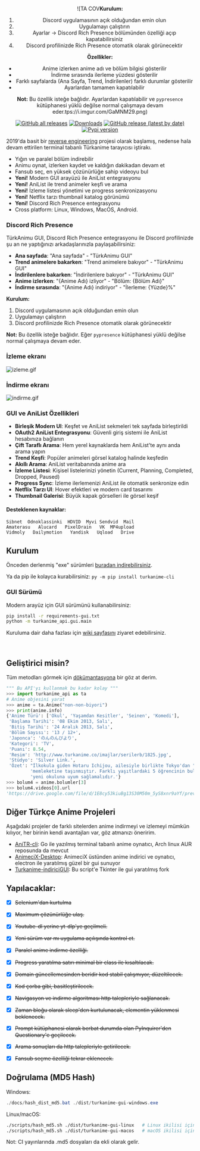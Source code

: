 
<div align="center">

![TA COV**Kurulum:**
1. Discord uygulamasının açık olduğundan emin olun
2. Uygulamayı çalıştırın
3. Ayarlar → Discord Rich Presence bölümünden özelliği açıp kapatabilirsiniz
4. Discord profilinizde Rich Presence otomatik olarak görünecektir

**Özellikler:**
- Anime izlerken anime adı ve bölüm bilgisi gösterilir
- İndirme sırasında ilerleme yüzdesi gösterilir
- Farklı sayfalarda (Ana Sayfa, Trend, İndirilenler) farklı durumlar gösterilir
- Ayarlardan tamamen kapatılabilir

**Not:** Bu özellik isteğe bağlıdır. Ayarlardan kapatılabilir ve `pypresence` kütüphanesi yüklü değilse normal çalışmaya devam eder.tps://i.imgur.com/GaMNM29.png)

[![GitHub all releases](https://img.shields.io/github/downloads/kebablord/turkanime-indirici/total?style=flat-square)](https://github.com/KebabLord/turkanime-indirici/releases/latest)
[![Downloads](https://static.pepy.tech/personalized-badge/turkanime-cli?period=total&units=international_system&left_color=grey&right_color=orange&left_text=Pip%20Installs)](https://pepy.tech/project/turkanime-cli)
[![GitHub release (latest by date)](https://img.shields.io/github/v/release/kebablord/turkanime-indirici?style=flat-square)](https://github.com/kebablord/turkanime-indirici/releases/latest/download/turkanimu.exe)
[![Pypi version](https://img.shields.io/pypi/v/turkanime-cli?style=flat-square)](https://pypi.org/project/turkanime-cli/)

</div>


2019'da basit bir [reverse engineering](https://github.com/KebabLord/turkanime-indirici/blob/master/turkanime_api/bypass.py) projesi olarak başlamış,  nedense hala devam ettirilen terminal tabanlı Türkanime tarayıcısı iştirakı.
 - Yığın ve paralel bölüm indirebilir
 - Animu oynat, izlerken kaydet ve kaldığın dakikadan devam et
 - Fansub seç, en yüksek çözünürlüğe sahip videoyu bul
 - **Yeni!** Modern GUI arayüzü ile AniList entegrasyonu
 - **Yeni!** AniList ile trend animeler keşfi ve arama
 - **Yeni!** İzleme listesi yönetimi ve progress senkronizasyonu
 - **Yeni!** Netflix tarzı thumbnail katalog görünümü
 - **Yeni!** Discord Rich Presence entegrasyonu
 - Cross platform: Linux, Windows, MacOS, Android.


 ### Discord Rich Presence
TürkAnimu GUI, Discord Rich Presence entegrasyonu ile Discord profilinizde şu an ne yaptığınızı arkadaşlarınızla paylaşabilirsiniz:

- **Ana sayfada**: "Ana sayfada" - "TürkAnimu GUI"
- **Trend animelere bakarken**: "Trend animelere bakıyor" - "TürkAnimu GUI"  
- **İndirilenlere bakarken**: "İndirilenlere bakıyor" - "TürkAnimu GUI"
- **Anime izlerken**: "{Anime Adı} izliyor" - "Bölüm: {Bölüm Adı}"
- **İndirme sırasında**: "{Anime Adı} indiriyor" - "İlerleme: {Yüzde}%"

**Kurulum:**
1. Discord uygulamasının açık olduğundan emin olun
2. Uygulamayı çalıştırın
3. Discord profilinizde Rich Presence otomatik olarak görünecektir

**Not:** Bu özellik isteğe bağlıdır. Eğer `pypresence` kütüphanesi yüklü değilse normal çalışmaya devam eder.


 ### İzleme ekranı
 ![izleme.gif](https://i.imgur.com/s04Dnox.gif)

 ### İndirme ekranı
 ![indirme.gif](https://i.imgur.com/k7Y3LYA.gif)

 ### GUI ve AniList Özellikleri
- **Birleşik Modern UI**: Keşfet ve AniList sekmeleri tek sayfada birleştirildi
- **OAuth2 AniList Entegrasyonu**: Güvenli giriş sistemi ile AniList hesabınıza bağlanın
- **Çift Taraflı Arama**: Hem yerel kaynaklarda hem AniList'te aynı anda arama yapın
- **Trend Keşfi**: Popüler animeleri görsel katalog halinde keşfedin
- **Akıllı Arama**: AniList veritabanında anime ara
- **İzleme Listesi**: Kişisel listelerinizi yönetin (Current, Planning, Completed, Dropped, Paused)
- **Progress Sync**: İzleme ilerlemenizi AniList ile otomatik senkronize edin
- **Netflix Tarzı UI**: Hover efektleri ve modern card tasarımı
- **Thumbnail Galerisi**: Büyük kapak görselleri ile görsel keşif
 

#### Desteklenen kaynaklar:
```
Sibnet  Odnoklassinki  HDVID  Myvi Sendvid  Mail
Amaterasu   Alucard   PixelDrain   VK  MP4upload
Vidmoly   Dailymotion   Yandisk   Uqload   Drive
```


## Kurulum
Önceden derlenmiş "exe" sürümleri [buradan indirebilirsiniz](https://github.com/KebabLord/turkanime-indirici/releases/latest).

Ya da pip ile kolayca kurabilirsiniz: `py -m pip install turkanime-cli`

### GUI Sürümü
Modern arayüz için GUI sürümünü kullanabilirsiniz:
```bash
pip install -r requirements-gui.txt
python -m turkanime_api.gui.main
```

Kuruluma dair daha fazlası için [wiki sayfasını](https://github.com/KebabLord/turkanime-indirici/wiki/Herhangi-bir-uygulamay%C4%B1-system-path'%C4%B1na-ekleme) ziyaret edebilirsiniz.

<br>

## Geliştirici misin?
Tüm metodları görmek için [dökümantasyona](https://github.com/KebabLord/turkanime-indirici/wiki) bir göz at derim.
```py
""" Bu API'yı kullanmak bu kadar kolay """
>>> import turkanime_api as ta
# Anime objesini yarat
>>> anime = ta.Anime("non-non-biyori")
>>> print(anime.info)
{'Anime Türü': ['Okul', 'Yaşamdan Kesitler', 'Seinen', 'Komedi'],
 'Başlama Tarihi': '08 Ekim 2013, Salı',
 'Bitiş Tarihi': '24 Aralık 2013, Salı',
 'Bölüm Sayısı': '13 / 12+',
 'Japonca': 'のんのんびより',
 'Kategori': 'TV',
 'Puanı': 8.54,
 'Resim': 'http://www.turkanime.co/imajlar/serilerb/1825.jpg',
 'Stüdyo': 'Silver Link.',
 'Özet': "İlkokula giden Hotaru Ichijou, ailesiyle birlikte Tokyo'dan "
         'memleketine taşınmıştır. Farklı yaşıtlardaki 5 öğrencinin bulunduğu '
         'yeni okuluna uyum sağlamalıdır.'}
>>> bolum4 = anime.bolumler[3]
>>> bolum4.videos[0].url
'https://drive.google.com/file/d/1E8cy53kiuBg13S30M50m_5yS8xnr9aYf/preview'
```


## Diğer Türkçe Anime Projeleri
Aşağıdaki projeler de farklı sitelerden anime indirmeyi ve izlemeyi mümkün kılıyor, her birinin kendi avantajları var, göz atmanızı öneririm.
- [AniTR-cli](https://github.com/xeyossr/anitr-cli): Go ile yazılmış terminal tabanlı anime oynatıcı, Arch linux AUR reposunda da mevcut 
- [AnimeciX-Desktop](https://github.com/CaptainSP/animecix-desktop): AnimeciX üstünden anime indirici ve oynatıcı, electron ile yaratılmış güzel bir gui sunuyor
- [Turkanime-indiriciGUI](https://github.com/qweeren/turkanime-indirici/tree/master): Bu script'e Tkinter ile gui yaratılmış fork

## Yapılacaklar:
 - [x] ~~Selenium'dan kurtulma~~
 - [x] ~~Maximum çözünürlüğe ulaş.~~
 - [x] ~~Youtube-dl yerine yt-dlp'ye geçilmeli.~~
 - [x] ~~Yeni sürüm var mı uygulama açılışında kontrol et.~~
 - [x] ~~Paralel anime indirme özelliği.~~
 - [x] ~~Progress yaratılma satırı minimal bir class ile kısaltılacak.~~
 - [x] ~~Domain güncellemesinden beridir kod stabil çalışmıyor, düzeltilecek.~~
 - [x] ~~Kod çorba gibi, basitleştirilecek.~~
 - [x] ~~Navigasyon ve indirme algoritması http talepleriyle sağlanacak.~~
 - [x] ~~Zaman bloğu olarak sleep'den kurtulunacak, elementin yüklenmesi beklenecek.~~
 - [x] ~~Prompt kütüphanesi olarak berbat durumda olan PyInquirer'den Questionary'e geçilecek.~~
 - [x] ~~Arama sonuçları da http talepleriyle getirilecek.~~
 - [x] ~~Fansub seçme özelliği tekrar eklenecek.~~



## Doğrulama (MD5 Hash)

Windows:

```powershell
./docs/hash_dist_md5.bat ./dist/turkanime-gui-windows.exe
```

Linux/macOS:

```bash
./scripts/hash_md5.sh ./dist/turkanime-gui-linux   # Linux ikilisi için
./scripts/hash_md5.sh ./dist/turkanime-gui-macos   # macOS ikilisi için
```

Not: CI yayınlarında .md5 dosyaları da ekli olarak gelir.



